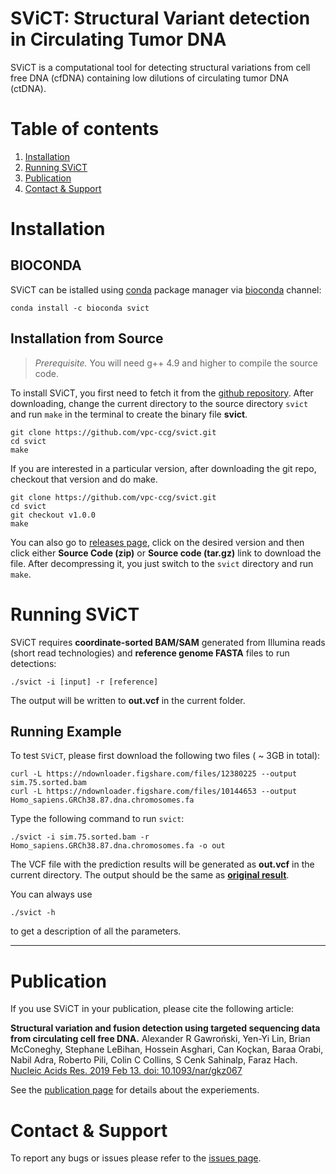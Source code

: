 **SViCT**: Structural Variant detection in Circulating Tumor DNA
===================
SViCT is a computational tool for detecting structural variations from cell free DNA (cfDNA) containing low dilutions of circulating tumor DNA (ctDNA).

# Table of contents
1. [Installation](#installation)
2. [Running SViCT](#Running-SViCT)
3. [Publication](#publication)
4. [Contact & Support](#contact-support)

# Installation 

## BIOCONDA

SViCT can be istalled using [conda](https://conda.io/) package manager via [bioconda](https://bioconda.github.io/) channel:
```
conda install -c bioconda svict
```
## Installation from Source
> *Prerequisite.* You will need g++ 4.9 and higher to compile the source code.

To install SViCT, you first need to fetch it from the [github repository](https://github.com/vpc-ccg/svict). After downloading, change the current directory to the source directory ```svict``` and run ```make``` in the terminal to create the binary file **svict**.
```
git clone https://github.com/vpc-ccg/svict.git
cd svict
make
```

If you are interested in a particular version, after downloading the git repo, checkout that version and do make.

```
git clone https://github.com/vpc-ccg/svict.git
cd svict
git checkout v1.0.0
make
```

You can also go to [releases page](https://github.com/vpc-ccg/svict/releases), click on the desired version and then click either **Source Code (zip)** or **Source code (tar.gz)** link to download the file. After decompressing it, you just switch to the ```svict``` directory and run ```make```.




# Running SViCT
SViCT requires **coordinate-sorted BAM/SAM** generated from Illumina reads (short read technologies) and **reference genome FASTA** files to run detections:

```
./svict -i [input] -r [reference]
```

The output will be written to **out.vcf** in the current folder.

## Running Example
To test ```SViCT```, please first download the following two files ( ~ 3GB in total):
```
curl -L https://ndownloader.figshare.com/files/12380225 --output sim.75.sorted.bam
curl -L https://ndownloader.figshare.com/files/10144653 --output Homo_sapiens.GRCh38.87.dna.chromosomes.fa
```

Type the following command to run ```svict```:
```
./svict -i sim.75.sorted.bam -r Homo_sapiens.GRCh38.87.dna.chromosomes.fa -o out
```
The VCF file with the prediction results will be generated as **out.vcf** in the current directory. The output should be the same as [**original result**](https://ndownloader.figshare.com/files/14677538).


You can always use 
```
./svict -h
```
to get a description of all the parameters. 

---

# Publication
If you use SViCT in your publication, please cite the following article:

**Structural variation and fusion detection using targeted sequencing data from circulating cell free DNA.** Alexander R Gawroński, Yen-Yi Lin, Brian McConeghy,   Stephane LeBihan, Hossein Asghari, Can Koçkan, Baraa Orabi, Nabil Adra, Roberto Pili, Colin C Collins, S Cenk Sahinalp, Faraz Hach. [Nucleic Acids Res. 2019 Feb 13. doi: 10.1093/nar/gkz067](https://doi.org/10.1093/nar/gkz067)


See the [publication page](https://github.com/vpc-ccg/svict/blob/master/PUBLICATION.md) for details about the experiements.


# Contact & Support
To report any bugs or issues please refer to the [issues page](https://github.com/vpc-ccg/svict/issues).
